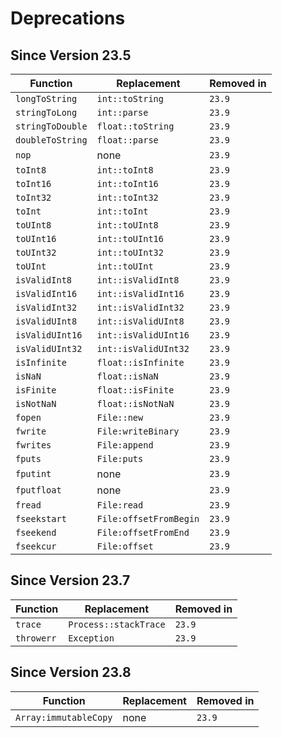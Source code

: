 # Deprecations
## Since Version 23.5
|Function|Replacement|Removed in|
|-|-|-|
|`longToString`|`int::toString`|`23.9`|
|`stringToLong`|`int::parse`|`23.9`|
|`stringToDouble`|`float::toString`|`23.9`|
|`doubleToString`|`float::parse`|`23.9`|
|`nop`|none|`23.9`|
|`toInt8`|`int::toInt8`|`23.9`|
|`toInt16`|`int::toInt16`|`23.9`|
|`toInt32`|`int::toInt32`|`23.9`|
|`toInt`|`int::toInt`|`23.9`|
|`toUInt8`|`int::toUInt8`|`23.9`|
|`toUInt16`|`int::toUInt16`|`23.9`|
|`toUInt32`|`int::toUInt32`|`23.9`|
|`toUInt`|`int::toUInt`|`23.9`|
|`isValidInt8`|`int::isValidInt8`|`23.9`|
|`isValidInt16`|`int::isValidInt16`|`23.9`|
|`isValidInt32`|`int::isValidInt32`|`23.9`|
|`isValidUInt8`|`int::isValidUInt8`|`23.9`|
|`isValidUInt16`|`int::isValidUInt16`|`23.9`|
|`isValidUInt32`|`int::isValidUInt32`|`23.9`|
|`isInfinite`|`float::isInfinite`|`23.9`|
|`isNaN`|`float::isNaN`|`23.9`|
|`isFinite`|`float::isFinite`|`23.9`|
|`isNotNaN`|`float::isNotNaN`|`23.9`|
|`fopen`|`File::new`|`23.9`|
|`fwrite`|`File:writeBinary`|`23.9`|
|`fwrites`|`File:append`|`23.9`|
|`fputs`|`File:puts`|`23.9`|
|`fputint`|none|`23.9`|
|`fputfloat`|none|`23.9`|
|`fread`|`File:read`|`23.9`|
|`fseekstart`|`File:offsetFromBegin`|`23.9`|
|`fseekend`|`File:offsetFromEnd`|`23.9`|
|`fseekcur`|`File:offset`|`23.9`|

## Since Version 23.7
|Function|Replacement|Removed in|
|-|-|-|
|`trace`|`Process::stackTrace`|`23.9`|
|`throwerr`|`Exception`|`23.9`|

## Since Version 23.8
|Function|Replacement|Removed in|
|-|-|-|
|`Array:immutableCopy`|none|`23.9`|
